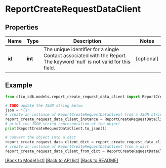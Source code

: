 # ReportCreateRequestDataClient


## Properties

Name | Type | Description | Notes
------------ | ------------- | ------------- | -------------
**id** | **int** | The unique identifier for a single Contact associated with the Report. The keyword &#x60;null&#x60; is not valid for this field. | [optional] 

## Example

```python
from clio_sdk.models.report_create_request_data_client import ReportCreateRequestDataClient

# TODO update the JSON string below
json = "{}"
# create an instance of ReportCreateRequestDataClient from a JSON string
report_create_request_data_client_instance = ReportCreateRequestDataClient.from_json(json)
# print the JSON string representation of the object
print(ReportCreateRequestDataClient.to_json())

# convert the object into a dict
report_create_request_data_client_dict = report_create_request_data_client_instance.to_dict()
# create an instance of ReportCreateRequestDataClient from a dict
report_create_request_data_client_from_dict = ReportCreateRequestDataClient.from_dict(report_create_request_data_client_dict)
```
[[Back to Model list]](../README.md#documentation-for-models) [[Back to API list]](../README.md#documentation-for-api-endpoints) [[Back to README]](../README.md)


